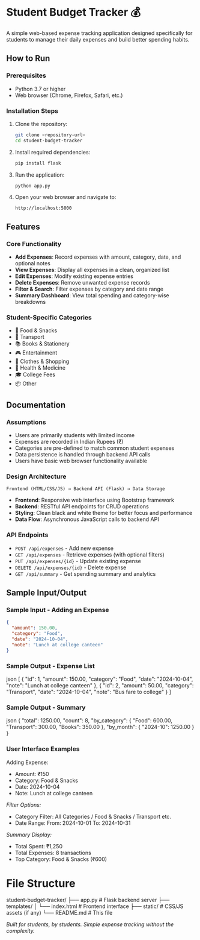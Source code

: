 # Student Budget Tracker 💰

A simple web-based expense tracking application designed specifically for students to manage their daily expenses and build better spending habits.

## How to Run

### Prerequisites
- Python 3.7 or higher
- Web browser (Chrome, Firefox, Safari, etc.)

### Installation Steps
1. Clone the repository:
   ```bash
   git clone <repository-url>
   cd student-budget-tracker
   ```

2. Install required dependencies:
   ```bash
   pip install flask
   ```

3. Run the application:
   ```bash
   python app.py
   ```

4. Open your web browser and navigate to:
   ```
   http://localhost:5000
   ```

## Features

### Core Functionality
- **Add Expenses**: Record expenses with amount, category, date, and optional notes
- **View Expenses**: Display all expenses in a clean, organized list
- **Edit Expenses**: Modify existing expense entries
- **Delete Expenses**: Remove unwanted expense records
- **Filter & Search**: Filter expenses by category and date range
- **Summary Dashboard**: View total spending and category-wise breakdowns

### Student-Specific Categories
- 🍕 Food & Snacks
- 🚌 Transport
- 📚 Books & Stationery
- 🎮 Entertainment
- 👕 Clothes & Shopping
- 💊 Health & Medicine
- 🎓 College Fees
- 📦 Other

## Documentation

### Assumptions
- Users are primarily students with limited income
- Expenses are recorded in Indian Rupees (₹)
- Categories are pre-defined to match common student expenses
- Data persistence is handled through backend API calls
- Users have basic web browser functionality available

### Design Architecture
```
Frontend (HTML/CSS/JS) → Backend API (Flask) → Data Storage
```

- **Frontend**: Responsive web interface using Bootstrap framework
- **Backend**: RESTful API endpoints for CRUD operations
- **Styling**: Clean black and white theme for better focus and performance
- **Data Flow**: Asynchronous JavaScript calls to backend API

### API Endpoints
- `POST /api/expenses` - Add new expense
- `GET /api/expenses` - Retrieve expenses (with optional filters)
- `PUT /api/expenses/{id}` - Update existing expense
- `DELETE /api/expenses/{id}` - Delete expense
- `GET /api/summary` - Get spending summary and analytics

## Sample Input/Output

### Sample Input - Adding an Expense
```json
{
  "amount": 150.00,
  "category": "Food",
  "date": "2024-10-04",
  "note": "Lunch at college canteen"
}
```

### Sample Output - Expense List
json
[
  {
    "id": 1,
    "amount": 150.00,
    "category": "Food",
    "date": "2024-10-04",
    "note": "Lunch at college canteen"
  },
  {
    "id": 2,
    "amount": 50.00,
    "category": "Transport",
    "date": "2024-10-04",
    "note": "Bus fare to college"
  }
]


### Sample Output - Summary
json
{
  "total": 1250.00,
  "count": 8,
  "by_category": {
    "Food": 600.00,
    "Transport": 300.00,
    "Books": 350.00
  },
  "by_month": {
    "2024-10": 1250.00
  }
}


### User Interface Examples

Adding Expense:
- Amount: ₹150
- Category: Food & Snacks
- Date: 2024-10-04
- Note: Lunch at college canteen

*Filter Options:*
- Category Filter: All Categories / Food & Snacks / Transport etc.
- Date Range: From: 2024-10-01 To: 2024-10-31

*Summary Display:*
- Total Spent: ₹1,250
- Total Expenses: 8 transactions
- Top Category: Food & Snacks (₹600)

# File Structure
student-budget-tracker/
├── app.py              # Flask backend server
├── templates/
│   └── index.html      # Frontend interface
├── static/             # CSS/JS assets (if any)
└── README.md          # This file



*Built for students, by students. Simple expense tracking without the complexity.*
